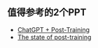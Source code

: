 ## 值得参考的2个PPT

+ [ChatGPT + Post-Training](https://docs.google.com/presentation/d/11KWCKUORnPpVMSY6vXgBeFSWo7fJcuGQ9yuR6vC1pzE)
+ [The state of post-training](https://docs.google.com/presentation/d/1FL6pzRT3tjCfJ985emS_2YfujCe_iz6dsyRcDIUFPqs)

